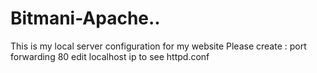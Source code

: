 # Bitmani-Apache..
This is my local server configuration for my website
Please create : port forwarding 80
               edit localhost ip to <your current isp ip address:80> 
               see httpd.conf
